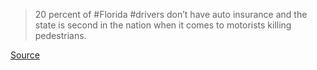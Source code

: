 > 20 percent of #Florida #drivers don’t have auto insurance and the state is second in the nation when it comes to motorists killing pedestrians.

[Source](https://www.palmbeachpost.com/story/news/columns/2022/08/07/desantis-says-dont-tread-me-florida-license-plate-tag-warns-out-of-state-cars/10233802002/)